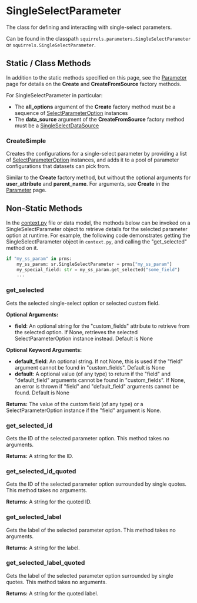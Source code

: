 # SingleSelectParameter

The class for defining and interacting with single-select parameters. 

Can be found in the classpath `squirrels.parameters.SingleSelectParameter` or `squirrels.SingleSelectParameter`.

## Static / Class Methods

In addition to the static methods specified on this page, see the [Parameter] page for details on the **Create** and **CreateFromSource** factory methods.

For SingleSelectParameter in particular:
- The **all_options** argument of the **Create** factory method must be a sequence of [SelectParameterOption](../parameter_options/SelectParameterOption) instances
- The **data_source** argument of the **CreateFromSource** factory method must be a [SingleSelectDataSource](../data_sources/SingleSelectDataSource) 

### CreateSimple

Creates the configurations for a single-select parameter by providing a list of [SelectParameterOption](../parameter_options/SelectParameterOption) instances, and adds it to a pool of parameter configurations that datasets can pick from. 

Similar to the **Create** factory method, but without the optional arguments for **user_attribute** and **parent_name**. For arguments, see **Create** in the [Parameter] page.

## Non-Static Methods

In the [context.py](../../../docs/topics/context) file or data model, the methods below can be invoked on a SingleSelectParameter object to retrieve details for the selected parameter option at runtime. For example, the following code demonstrates getting the SingleSelectParameter object in `context.py`, and calling the "get_selected" method on it.

```python
if "my_ss_param" in prms:
    my_ss_param: sr.SingleSelectParameter = prms["my_ss_param"]
    my_special_field: str = my_ss_param.get_selected("some_field")
    ...
```

### get_selected

Gets the selected single-select option or selected custom field.

**Optional Arguments:**

- **field**: An optional string for the "custom_fields" attribute to retrieve from the selected option. If None, retrieves the selected SelectParameterOption instance instead. Default is None

**Optional Keyword Arguments:**

- **default_field**: An optional string. If not None, this is used if the "field" argument cannot be found in "custom_fields". Default is None
- **default**: A optional value (of any type) to return if the "field" and "default_field" arguments cannot be found in "custom_fields". If None, an error is thrown if "field" and "default_field" arguments cannot be found. Default is None

**Returns:** The value of the custom field (of any type) or a SelectParameterOption instance if the "field" argument is None.

### get_selected_id

Gets the ID of the selected parameter option. This method takes no arguments.

**Returns:** A string for the ID.

### get_selected_id_quoted

Gets the ID of the selected parameter option surrounded by single quotes. This method takes no arguments.

**Returns:** A string for the quoted ID.

### get_selected_label

Gets the label of the selected parameter option. This method takes no arguments.

**Returns:** A string for the label.

### get_selected_label_quoted

Gets the label of the selected parameter option surrounded by single quotes. This method takes no arguments.

**Returns:** A string for the quoted label.


[Parameter]: ./Parameter